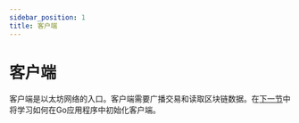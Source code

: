 ```yaml
---
sidebar_position: 1
title: 客户端
---
```


# 客户端

客户端是以太坊网络的入口。客户端需要广播交易和读取区块链数据。在[下一节](../client-setup)中将学习如何在Go应用程序中初始化客户端。

